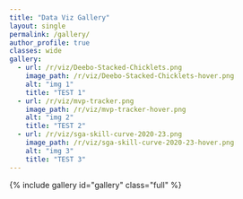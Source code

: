 ```yaml
---
title: "Data Viz Gallery"
layout: single
permalink: /gallery/
author_profile: true
classes: wide
gallery:
  - url: /r/viz/Deebo-Stacked-Chicklets.png
    image_path: /r/viz/Deebo-Stacked-Chicklets-hover.png
    alt: "img 1"
    title: "TEST 1"
  - url: /r/viz/mvp-tracker.png
    image_path: /r/viz/mvp-tracker-hover.png
    alt: "img 2"
    title: "TEST 2"
  - url: /r/viz/sga-skill-curve-2020-23.png
    image_path: /r/viz/sga-skill-curve-2020-23-hover.png
    alt: "img 3"
    title: "TEST 3"
---
```


{% include gallery id="gallery" class="full" %}
